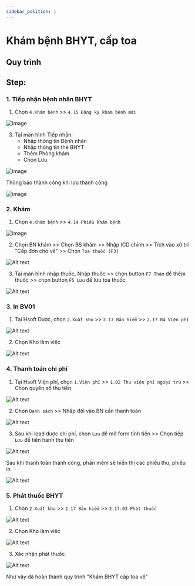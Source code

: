 ```yaml
---
sidebar_position: 1
---
```


# Khám bệnh BHYT, cấp toa

 ## Quy trình

## Step:
### 1. Tiếp nhận bệnh nhân BHYT
1. Chọn `4.Khám bệnh` >> `4.15 Đăng ký khám bệnh mới`

![image](./img/tiepnhan/dang-ky-kb-menu.png)

3. Tại màn hình Tiếp nhận:
   - Nhập thông tin Bệnh nhân
   - Nhập thông tin thẻ BHYT
   - Thêm Phòng khám
   - Chọn Lưu

![image](./img/tiepnhan/tn-bn-bhyt.png)

Thông báo thành công khi lưu thành công

![image](./img/tiepnhan/tn-bn-bhyt-thanhcong.png)

### 2. Khám
1. Chọn `4.Khám bệnh` >> `4.14 Phiếu khám bệnh`

![image](./img/khambenh/kham-benh-menu.png)

2. Chọn BN khám >> Chọn BS khám >> Nhập ICD chính >> Tích vào xử trí "Cấp đơn cho về" >> Chọn `Toa thuốc (F3)`

![Alt text](./img/khambenh/kham-benh-kham-cap-toa.png)

3. Tại màn hình nhập thuốc, Nhập thuốc >> chọn button `F7 Thêm` để thêm thuốc >> chọn button `F5 Lưu` để lưu toa thuốc 

![Alt text](./img/khambenh/kham-benh-ke-toa-thuoc.png)

### 3. In BV01
1. Tại Hsoft Dược, chọn `2.Xuất kho` >> `2.17 Bảo hiểm` >> `2.17.04 Viện phí`

![Alt text](./img/duoc/vien-phi-menu.png)

2. Chọn Kho làm việc

![Alt text](./img/duoc/baohiem_vienphi_chon-kho.png)

### 4. Thanh toán chi phí
1. Tại Hsoft Viện phí, chọn `1.Viện phí` >> `1.02 Thu viện phí ngoại trú` >> Chọn quyền sổ thu tiền

![Alt text](./img/vienphi/vp-thu-vp-ng-tru-menu.png)

2. Chọn `Danh sách` >> Nhấp đôi vào BN cần thanh toán

![Alt text](./img/vienphi/vp_thu-vp-ng-tru_chon-bn.png)

3. Sau khi load được chi phí, chọn `Lưu` để mở form tính tiền >> Chọn tiếp `Lưu` để tiến hành thu tiền

![Alt text](./img/vienphi/vp_thu-vp-ng-tru_thanh-toan.png)

Sau khi thanh toán thành công, phần mềm sẽ hiển thị các phiếu thu, phiếu in

![Alt text](./img/vienphi/vp_thu-vp-ng-tru_phieu-thanh-toan-ng-tru.png)

### 5. Phát thuốc BHYT

1. Chọn `2.Xuất kho` >> `2.17 Bảo hiểm` >> `2.17.03 Phát thuốc`

![Alt text](./img/duoc/baohiem_phatthuoc-menu.png)

2. Chọn Kho làm việc

![Alt text](./img/duoc/baohiem_phatthuoc-chonkho.png)

3. Xác nhận phát thuốc

![Alt text](./img/duoc/baohiem_phatthuoc_xac-nhan-phat-thuoc.png)

Như vây đã hoàn thành quy trình "Khám BHYT cấp toa về"